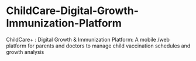 # ChildCare-Digital-Growth-Immunization-Platform
ChildCare+ : Digital Growth &amp; Immunization Platform: A mobile /web platform for parents and doctors to manage child vaccination schedules and growth analysis
